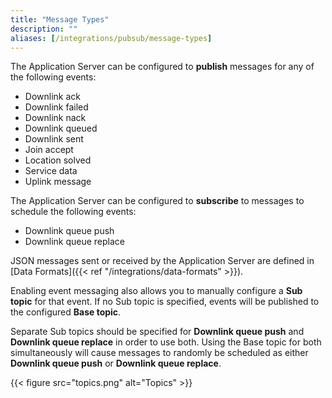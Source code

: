 ```yaml
---
title: "Message Types"
description: ""
aliases: [/integrations/pubsub/message-types]
---
```


The Application Server can be configured to **publish** messages for any of the following events:

- Downlink ack
- Downlink failed
- Downlink nack
- Downlink queued
- Downlink sent
- Join accept
- Location solved
- Service data
- Uplink message

The Application Server can be configured to **subscribe** to messages to schedule the following events:

- Downlink queue push
- Downlink queue replace

JSON messages sent or received by the Application Server are defined in [Data Formats]({{< ref "/integrations/data-formats" >}}).

Enabling event messaging also allows you to manually configure a **Sub topic** for that event. If no Sub topic is specified, events will be published to the configured **Base topic**.

<!--more-->

Separate Sub topics should be specified for **Downlink queue push** and **Downlink queue replace** in order to use both. Using the Base topic for both simultaneously will cause messages to randomly be scheduled as either **Downlink queue push** or **Downlink queue replace**.

{{< figure src="topics.png" alt="Topics" >}}
